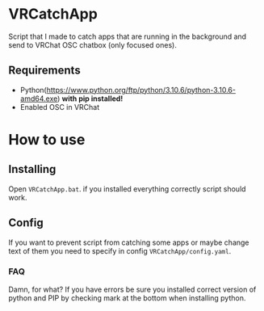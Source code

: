 # VRCatchApp
Script that I made to catch apps that are running in the background and send to VRChat OSC chatbox (only focused ones).

## Requirements 
- Python(https://www.python.org/ftp/python/3.10.6/python-3.10.6-amd64.exe) **with pip installed!**
- Enabled OSC in VRChat

# How to use
## Installing
Open ``VRCatchApp.bat``. if you installed everything correctly script should work.

## Config
If you want to prevent script from catching some apps or maybe change text of them you need to specify in config `VRCatchApp/config.yaml`.

### FAQ

Damn, for what? If you have errors be sure you installed correct version of python and PIP by checking mark at the bottom when installing python.
